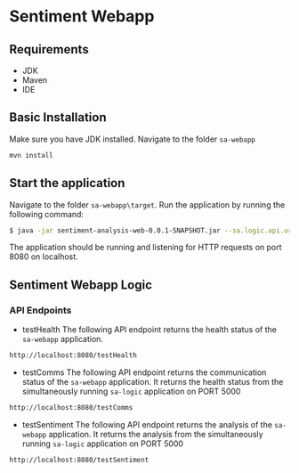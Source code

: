 # Sentiment Webapp

## Requirements

- JDK
- Maven 
- IDE 

## Basic Installation

Make sure you have JDK installed. Navigate to the folder `sa-webapp`

```bash
mvn install
```

## Start the application

Navigate to the folder `sa-webapp\target`. Run the application by running the following command:

```bash
$ java -jar sentiment-analysis-web-0.0.1-SNAPSHOT.jar --sa.logic.api.url=http://localhost:5000 
```

The application should be running and listening for HTTP requests on port 8080 on localhost.

## Sentiment Webapp Logic

### API Endpoints

- testHealth
The following API endpoint returns the health status of the `sa-webapp` application. 

```bash
http://localhost:8080/testHealth
```

- testComms
The following API endpoint returns the communication status of the `sa-webapp` application. It returns the health status from the simultaneously running `sa-logic` application on PORT 5000

```bash
http://localhost:8080/testComms
```
- testSentiment
The following API endpoint returns the analysis of the `sa-webapp` application. It returns the analysis from the simultaneously running `sa-logic` application on PORT 5000

```bash
http://localhost:8080/testSentiment
```

